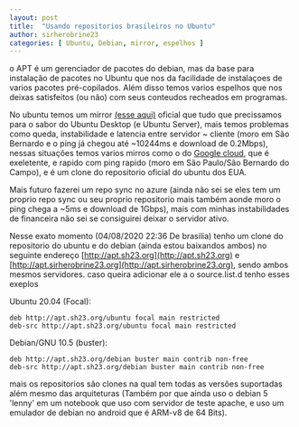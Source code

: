 ```yaml
---
layout: post
title:  "Usando repositorios brasileiros no Ubuntu"
author: sirherobrine23
categories: [ Ubuntu, Debian, mirror, espelhos ]
---
```


o APT é um gerenciador de pacotes do debian, mas da base para instalação de pacotes no Ubuntu que nos da facilidade de instalaçoes de varios pacotes pré-copilados. Além disso temos varios espelhos que nos deixas satisfeitos (ou não) com seus conteudos recheados em programas.

No ubuntu temos um mirror [(esse aqui)](http://br.archive.ubuntu.com/ubuntu/) oficial que tudo que precissamos para o sabor do Ubuntu Desktop (e Ubuntu Server), mais temos problemas como queda, instabilidade e latencia entre servidor ~ cliente (moro em São Bernardo e o ping já chegou até ~10244ms e download de 0.2Mbps), nessas situações temos varios mirros como o do [Google cloud](http://southamerica-east1-b.gce.clouds.archive.ubuntu.com/ubuntu/), que é exeletente, e rapido com ping rapido (moro em São Paulo/São Bernardo do Campo), e é um clone do repositorio oficial do ubuntu dos EUA.

Mais futuro fazerei um repo sync no azure (ainda não sei se eles tem um proprio repo sync ou seu proprio repositorio mais também aonde moro o ping chega a ~5ms e download de 1Gbps), mais com minhas instabilidades de financeira não sei se consiguirei deixar o servidor ativo.

Nesse exato momento (04/08/2020 22:36 De brasilia) tenho um clone do repositorio do ubuntu e do debian (ainda estou baixandos ambos) no seguinte endereço [http://apt.sh23.org](http://apt.sh23.org) e [http://apt.sirherobrine23.org](http://apt.sirherobrine23.org), sendo ambos mesmos servidores. caso queira adicionar ele a o source.list.d tenho esses exeplos 

Ubuntu 20.04 (Focal): 
```
deb http://apt.sh23.org/ubuntu focal main restricted
deb-src http://apt.sh23.org/ubuntu focal main restricted
```

Debian/GNU 10.5 (buster):
```
deb http://apt.sh23.org/debian buster main contrib non-free
deb-src http://apt.sh23.org/debian buster main contrib non-free
```

mais os repositorios são clones na qual tem todas as versões suportadas além mesmo das arquiteturas (Também por que ainda uso o debian 5 'lenny' em um notebook que uso com servidor de teste apache, e uso um emulador de debian no android que é ARM-v8 de 64 Bits).